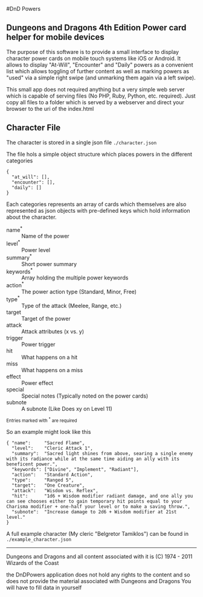 #DnD Powers
## Dungeons and Dragons 4th Edition Power card helper for mobile devices

The purpose of this software is to provide a small interface to display character power
cards on mobile touch systems like iOS or Android. It allows to display "At-Will", "Encounter"
and "Daily" powers as a convenient list which allows toggling of further content as well as marking
powers as "used" via a simple right swipe (and unmarking them again via a left swipe).

This small app does not required anything but a very simple web server which is capable
of serving files (No PHP, Ruby, Python, etc. required). Just copy all files to a folder
which is served by a webserver and direct your browser to the uri of the index.html

Character File
--------------
The character is stored in a single json file `./character.json`

The file hols a simple object structure which places powers in the different categories

    {
      "at_will": [],
      "encounter": [],
      "daily": []
    }
    
Each categories represents an array of cards which themselves are also represented as json objects with pre-defined keys
which hold information about the character.
<dl>
    <dt>name<sup>*</sup></dt><dd>Name of the power</dd>
    <dt>level<sup>*</sup></dt><dd>Power level</dd>
    <dt>summary<sup>*</sup></dt><dd>Short power summary</dd>
    <dt>keywords<sup>*</sup></dt><dd>Array holding the multiple power keywords</dd>
    <dt>action<sup>*</sup></dt><dd>The power action type (Standard, Minor, Free)</dd>
    <dt>type<sup>*</sup></dt><dd>Type of the attack (Meelee, Range, etc.)</dd>
    <dt>target</dt><dd>Target of the power</dd>
    <dt>attack</dt><dd>Attack attributes (x vs. y)</dd>
    <dt>trigger</dt><dd>Power trigger</dd>
    <dt>hit</dt><dd>What happens on a hit</dd>
    <dt>miss</dt><dd>What happens on a miss</dd>
    <dt>effect</dt><dd>Power effect</dd>
    <dt>special</dt><dd>Special notes (Typically noted on the power cards)</dd>
    <dt>subnote</dt><dd>A subnote (Like Does xy on Level 11)</dd>
</dl>

<small>Entries marked with <sup>*</sup> are required</small>

So an example might look like this

    { "name":     "Sacred Flame",
      "level":    "Cleric Attack 1",
      "summary":  "Sacred light shines from above, searing a single enemy with its radiance while at the same time aiding an ally with its beneficent power.",
      "keywords": ["Divine", "Implement", "Radiant"],
      "action":   "Standard Action",
      "type":     "Ranged 5",
      "target":   "One Creature",
      "attack":   "Wisdom vs. Reflex",
      "hit":      "1d6 + Wisdom modifier radiant damage, and one ally you can see chooses either to gain temporary hit points equal to your Charisma modifier + one-half your level or to make a saving throw.",
      "subnote":  "Increase damage to 2d6 + Wisdom modifier at 21st level."
    }
    
A full example character (My cleric "Belgretor Tamiklos") can be found in `./example_character.json`

- - -

Dungeons and Dragons and all content associated with it is (C) 1974 - 2011 Wizards of the Coast

the DnDPowers application does not hold any rights to the content
and so does not provide the material associated with Dungeons and Dragons
You will have to fill data in yourself